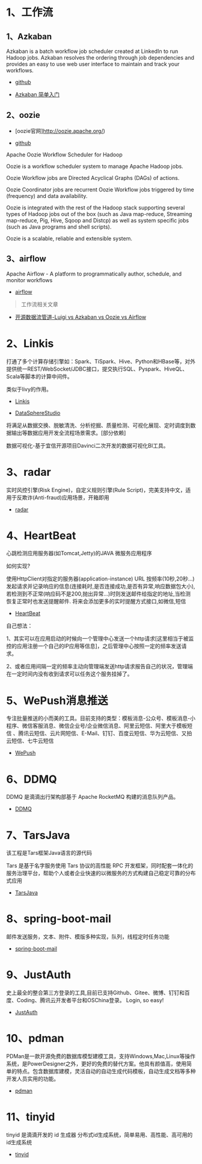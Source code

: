 
# 1、工作流

## 1、Azkaban

Azkaban is a batch workflow job scheduler created at LinkedIn to run Hadoop jobs. Azkaban resolves the ordering through job dependencies and provides an easy to use web user interface to maintain and track your workflows.

- [github](https://github.com/azkaban/azkaban)

- [Azkaban 简单入门](https://www.jianshu.com/p/c7d6bf6191e7)

## 2、oozie

- [oozie官网]http://oozie.apache.org/)

- [github](https://github.com/lishuai2016/oozie)

Apache Oozie Workflow Scheduler for Hadoop

Oozie is a workflow scheduler system to manage Apache Hadoop jobs.

Oozie Workflow jobs are Directed Acyclical Graphs (DAGs) of actions.

Oozie Coordinator jobs are recurrent Oozie Workflow jobs triggered by time (frequency) and data availability.

Oozie is integrated with the rest of the Hadoop stack supporting several types of Hadoop jobs out of the box (such as Java map-reduce, Streaming map-reduce, Pig, Hive, Sqoop and Distcp) as well as system specific jobs (such as Java programs and shell scripts).

Oozie is a scalable, reliable and extensible system.

## 3、airflow

Apache Airflow - A platform to programmatically author, schedule, and monitor workflows 


- [airflow](https://github.com/lishuai2016/airflow)


> 工作流相关文章

- [开源数据流管道-Luigi vs Azkaban vs Oozie vs Airflow](https://www.jianshu.com/p/4ae1faea733b)


# 2、Linkis

打通了多个计算存储引擎如：Spark、TiSpark、Hive、Python和HBase等，对外提供统一REST/WebSocket/JDBC接口，提交执行SQL、Pyspark、HiveQL、Scala等脚本的计算中间件。

类似于livy的作用。

- [Linkis](https://gitee.com/WeBank/Linkis)

- [DataSphereStudio](https://gitee.com/WeBank/DataSphereStudio)

将满足从数据交换、脱敏清洗、分析挖掘、质量检测、可视化展现、定时调度到数据输出等数据应用开发全流程场景需求。[部分依赖]

数据可视化-基于宜信开源项目Davinci二次开发的数据可视化BI工具。


# 3、radar

实时风控引擎(Risk Engine)，自定义规则引擎(Rule Script)，完美支持中文，适用于反欺诈(Anti-fraud)应用场景，开箱即用

- [radar](https://gitee.com/freshday/radar)


# 4、HeartBeat

心跳检测应用服务器(如Tomcat,Jetty)的JAVA 微服务应用程序

如何实现?

使用HttpClient对指定的服务器(application-instance) URL 按频率(10秒,20秒...) 发起请求并记录响应的信息(连接耗时,是否连接成功,是否有异常,响应数据包大小), 若检测到不正常(响应码不是200,抛出异常...)时则发送邮件给指定的地址,当检测恢复正常时也发送提醒邮件.
将来会添加更多的实时提醒方式接口,如微信,短信

- [HeartBeat](https://gitee.com/2016shuai/HeartBeat)

自己想法：

1、其实可以在应用启动的时候向一个管理中心发送一个http请求[这里相当于被监控的应用注册一个自己的IP应用等信息]，之后管理中心按照一定的频率发送请求。

2、或者应用间隔一定的频率主动向管理端发送http请求报告自己的状况，管理端在一定时间内没有收到请求可以任务这个服务挂掉了。



# 5、WePush消息推送

专注批量推送的小而美的工具。目前支持的类型：模板消息-公众号、模板消息-小程序、微信客服消息、微信企业号/企业微信消息、阿里云短信、阿里大于模板短信 、腾讯云短信、云片网短信、E-Mail、钉钉、百度云短信、华为云短信、又拍云短信、七牛云短信

- [WePush](https://gitee.com/2016shuai/WePush)


# 6、DDMQ

DDMQ 是滴滴出行架构部基于 Apache RocketMQ 构建的消息队列产品。

- [DDMQ](https://gitee.com/2016shuai/DDMQ)

# 7、TarsJava

该工程是Tars框架Java语言的源代码

Tars 是基于名字服务使用 Tars 协议的高性能 RPC 开发框架，同时配套一体化的服务治理平台，帮助个人或者企业快速的以微服务的方式构建自己稳定可靠的分布式应用

- [TarsJava](https://gitee.com/2016shuai/TarsJava)



# 8、spring-boot-mail

邮件发送服务，文本、附件、模版多种实现，队列，线程定时任务功能

- [spring-boot-mail](https://gitee.com/2016shuai/spring-boot-mail)

# 9、JustAuth

史上最全的整合第三方登录的工具,目前已支持Github、Gitee、微博、钉钉和百度、Coding、腾讯云开发者平台和OSChina登录。 Login, so easy!

- [JustAuth](https://gitee.com/2016shuai/JustAuth)



# 10、pdman

PDMan是一款开源免费的数据库模型建模工具，支持Windows,Mac,Linux等操作系统，是PowerDesigner之外，更好的免费的替代方案。他具有颜值高，使用简单的特点。包含数据库建模，灵活自动的自动生成代码模板，自动生成文档等多种开发人员实用的功能。

- [pdman](https://gitee.com/2016shuai/pdman)



# 11、tinyid

tinyid 是滴滴开发的 id 生成器 分布式id生成系统，简单易用、高性能、高可用的id生成系统

- [tinyid](https://gitee.com/2016shuai/tinyid)